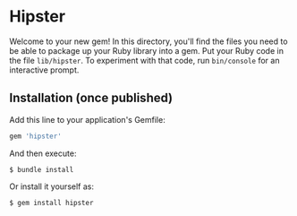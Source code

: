 # Hipster

Welcome to your new gem! In this directory, you'll find the files you need to be able to package up your Ruby library into a gem. Put your Ruby code in the file `lib/hipster`. To experiment with that code, run `bin/console` for an interactive prompt.

## Installation (once published)

Add this line to your application's Gemfile:

```ruby
gem 'hipster'
```

And then execute:

    $ bundle install

Or install it yourself as:

    $ gem install hipster
